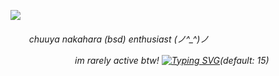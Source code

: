 ![](https://i.postimg.cc/KcDwr8jc/Untitled156-20250119194524.png)

<h6>ㅤ  ㅤchuuya nakahara (bsd) enthusiast (⁠ノ⁠^⁠_⁠^⁠)⁠ノ

ㅤㅤㅤㅤㅤㅤㅤㅤim rarely active btw!
[![Typing SVG](https://readme-typing-svg.demolab.com/?lines=“I’m+going+to+give+my+crew+orders+to+prepare+for+battle.+Are+you+ready?”;“Of+course+I’m+ready.”;Chuuya+glanced+at+Dazai.;“Why+even+ask+that?”)](https://git.io/typing-svg)(default: 15)
